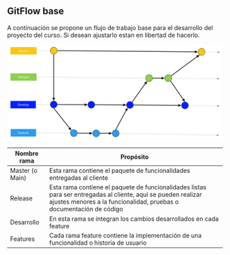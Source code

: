 
## GitFlow base


A continuación se propone un flujo de trabajo base para el desarrollo del proyecto del curso. Si desean ajustarlo estan en libertad de hacerlo.

![](./../../../assets/images/gitflow.jpg)

|Nombre rama   |Propósito   |
|---|---|
|Master (o Main)   | Esta rama contiene el paquete de funcionalidades entregadas al cliente   |
|Release   | Esta rama contiene el paquete de funcionalidades listas para ser entregadas al cliente, aquí se pueden realizar ajustes menores a la funcionalidad, pruebas o documentación de código   |
|Desarrollo   | En esta rama se integran los cambios desarrollados en cada feature |
|Features   | Cada rama feature contiene la implementación de una funcionalidad o historia de usuario |
